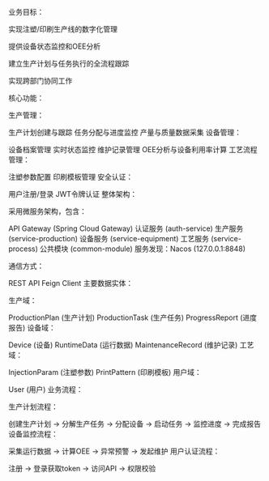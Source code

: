 业务目标：

实现注塑/印刷生产线的数字化管理

提供设备状态监控和OEE分析

建立生产计划与任务执行的全流程跟踪

实现跨部门协同工作

核心功能：

生产管理：

生产计划创建与跟踪
任务分配与进度监控
产量与质量数据采集
设备管理：

设备档案管理
实时状态监控
维护记录管理
OEE分析与设备利用率计算
工艺流程管理：

注塑参数配置
印刷模板管理
安全认证：

用户注册/登录
JWT令牌认证
整体架构：

采用微服务架构，包含：

API Gateway (Spring Cloud Gateway)
认证服务 (auth-service)
生产服务 (service-production)
设备服务 (service-equipment)
工艺服务 (service-process)
公共模块 (common-module)
服务发现：Nacos (127.0.0.1:8848)

通信方式：

REST API
Feign Client
主要数据实体：

生产域：

ProductionPlan (生产计划)
ProductionTask (生产任务)
ProgressReport (进度报告)
设备域：

Device (设备)
RuntimeData (运行数据)
MaintenanceRecord (维护记录)
工艺域：

InjectionParam (注塑参数)
PrintPattern (印刷模板)
用户域：

User (用户)
业务流程：

生产计划流程：

创建生产计划 → 分解生产任务 → 分配设备 → 启动任务 → 监控进度 → 完成报告
设备监控流程：

采集运行数据 → 计算OEE → 异常预警 → 发起维护
用户认证流程：

注册 → 登录获取token → 访问API → 权限校验